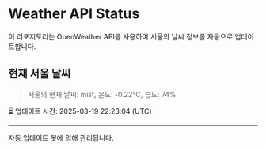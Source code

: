 
# Weather API Status

이 리포지토리는 OpenWeather API를 사용하여 서울의 날씨 정보를 자동으로 업데이트합니다.

## 현재 서울 날씨
> 서울의 현재 날씨: mist, 온도: -0.22°C, 습도: 74%

⏳ 업데이트 시간: 2025-03-19 22:23:04 (UTC)

---
자동 업데이트 봇에 의해 관리됩니다.
